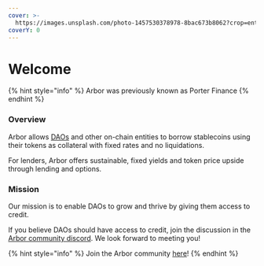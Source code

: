 ```yaml
---
cover: >-
  https://images.unsplash.com/photo-1457530378978-8bac673b8062?crop=entropy&cs=tinysrgb&fm=jpg&ixid=MnwxOTcwMjR8MHwxfHNlYXJjaHwxfHxncm93fGVufDB8fHx8MTY2MTQ1MjUyOQ&ixlib=rb-1.2.1&q=80
coverY: 0
---
```


# Welcome

{% hint style="info" %}
Arbor was previously known as Porter Finance
{% endhint %}

### Overview

Arbor allows [DAOs](https://ethereum.org/en/dao/) and other on-chain entities to borrow stablecoins using their tokens as collateral with fixed rates and no liquidations.

For lenders, Arbor offers sustainable, fixed yields and token price upside through lending and options.

### Mission

Our mission is to enable DAOs to grow and thrive by giving them access to credit.

If you believe DAOs should have access to credit, join the discussion in the [Arbor community discord](https://discord.com/invite/MSb5xKFdf6). We look forward to meeting you!

{% hint style="info" %}
Join the Arbor community [here](https://discord.com/invite/MSb5xKFdf6)!
{% endhint %}
